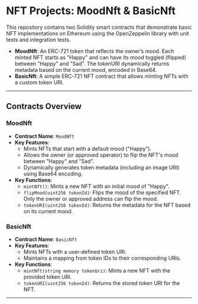 # NFT Projects: MoodNft & BasicNft

This repository contains two Solidity smart contracts that demonstrate basic NFT implementations on Ethereum using the OpenZeppelin library with unit tests and integration tests.

- **MoodNft**: An ERC-721 token that reflects the owner’s mood. Each minted NFT starts as "Happy" and can have its mood toggled (flipped) between "Happy" and "Sad". The tokenURI dynamically returns metadata based on the current mood, encoded in Base64.
- **BasicNft**: A simple ERC-721 NFT contract that allows minting NFTs with a custom token URI.

---

## Contracts Overview

### MoodNft
- **Contract Name**: `MoodNft`
- **Key Features**:
  - Mints NFTs that start with a default mood ("Happy").
  - Allows the owner (or approved operator) to flip the NFT's mood between "Happy" and "Sad".
  - Dynamically generates token metadata (including an image URI) using Base64 encoding.
- **Key Functions**:
  - `mintNft()`: Mints a new NFT with an initial mood of "Happy".
  - `flipMood(uint256 tokenId)`: Flips the mood of the specified NFT. Only the owner or approved address can flip the mood.
  - `tokenURI(uint256 tokenId)`: Returns the metadata for the NFT based on its current mood.

### BasicNft
- **Contract Name**: `BasicNft`
- **Key Features**:
  - Mints NFTs with a user-defined token URI.
  - Maintains a mapping from token IDs to their corresponding URIs.
- **Key Functions**:
  - `mintNft(string memory tokenUri)`: Mints a new NFT with the provided token URI.
  - `tokenURI(uint256 tokenId)`: Returns the stored token URI for the NFT.

---


